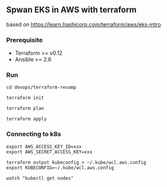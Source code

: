 ## Spwan EKS in AWS with terraform

based on https://learn.hashicorp.com/terraform/aws/eks-intro

### Prerequisite

- Terraform >= v0.12
- Ansible >= 2.6

### Run

```
cd devops/terraform-revamp

terraform init

terraform plan

terraform apply

```

### Connecting to k8s

```
export AWS_ACCESS_KEY_ID=xxx
export AWS_SECRET_ACCESS_KEY=xxx

terraform output kubeconfig > ~/.kube/wcl.aws.config
export KUBECONFIG=~/.kube/wcl.aws.config

watch "kubectl get nodes"
```